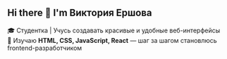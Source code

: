 ## Hi there 👋 I'm Виктория Ершова

🎓 Студентка | Учусь создавать красивые и удобные веб-интерфейсы  
🚀 Изучаю **HTML, CSS, JavaScript, React** — шаг за шагом становлюсь frontend-разработчиком  
